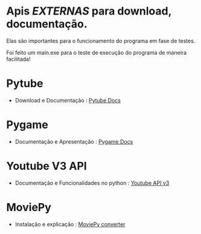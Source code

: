 # Apis _*EXTERNAS*_ para download, documentação.
Elas são importantes para o funcionamento do programa em fase de testes. 
<p>Foi feito um <a>main.exe</a> para o teste de execução do programa de maneira facilitada!</p>

# Pytube
* Download e Documentação : [Pytube Docs](https://pytube.io/en/latest/)

# Pygame
* Documentação e Apresentação : [Pygame Docs](https://www.pygame.org/news)

# Youtube V3 API
* Documentação e Funcionalidades no python : [Youtube API v3](https://developers.google.com/youtube/v3/quickstart/python)

# MoviePy
* Instalação e explicação : [MoviePy converter](https://pypi.org/project/moviepy/)

